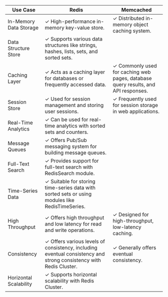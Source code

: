 | Use Case          | Redis                                        | Memcached                                    |
|-------------------|----------------------------------------------|----------------------------------------------|
| In-Memory Data Storage | ✓ High-performance in-memory key-value store. | ✓ Distributed in-memory object caching system. |
| Data Structure Store    | ✓ Supports various data structures like strings, hashes, lists, sets, and sorted sets. |   |
| Caching Layer           | ✓ Acts as a caching layer for databases or frequently accessed data. | ✓ Commonly used for caching web pages, database query results, and API responses. |
| Session Store           | ✓ Used for session management and storing user sessions. | ✓ Frequently used for session storage in web applications. |
| Real-Time Analytics     | ✓ Can be used for real-time analytics with sorted sets and counters. |   |
| Message Queues          | ✓ Offers Pub/Sub messaging system for building message queues. |   |
| Full-Text Search        | ✓ Provides support for full-text search with RedisSearch module. |   |
| Time-Series Data        | ✓ Suitable for storing time-series data with sorted sets or using modules like RedisTimeSeries. |   |
| High Throughput         | ✓ Offers high throughput and low latency for read and write operations. | ✓ Designed for high-throughput, low-latency caching. |
| Consistency             | ✓ Offers various levels of consistency, including eventual consistency and strong consistency with Redis Cluster. | ✓ Generally offers eventual consistency. |
| Horizontal Scalability  | ✓ Supports horizontal scalability with Redis Cluster. |   |
